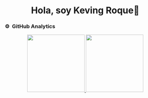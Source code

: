 
<div align="center">
<h1 align="center">Hola, soy Keving Roque👋</h1>
</div>

### ⚙️ &nbsp;GitHub Analytics

<p align="center">
<a href="https://github.com/kevingroquehuich">
  <img height="180em" src="https://github-readme-stats-eight-theta.vercel.app/api?username=kevingroquehuich&show_icons=true&theme=algolia&include_all_commits=true&count_private=true"/>
  <img height="180em" src="https://github-readme-stats-eight-theta.vercel.app/api/top-langs/?username=kevingroquehuich&layout=compact&langs_count=8&theme=algolia"/>
</a>
</p>

<!--
**kevingroquehuich/kevingroquehuich** is a ✨ _special_ ✨ repository because its `README.md` (this file) appears on your GitHub profile.

Here are some ideas to get you started:

- 🔭 I’m currently working on ...
- 🌱 I’m currently learning ...
- 👯 I’m looking to collaborate on ...
- 🤔 I’m looking for help with ...
- 💬 Ask me about ...
- 📫 How to reach me: ...
- 😄 Pronouns: ...
- ⚡ Fun fact: ...
-->
